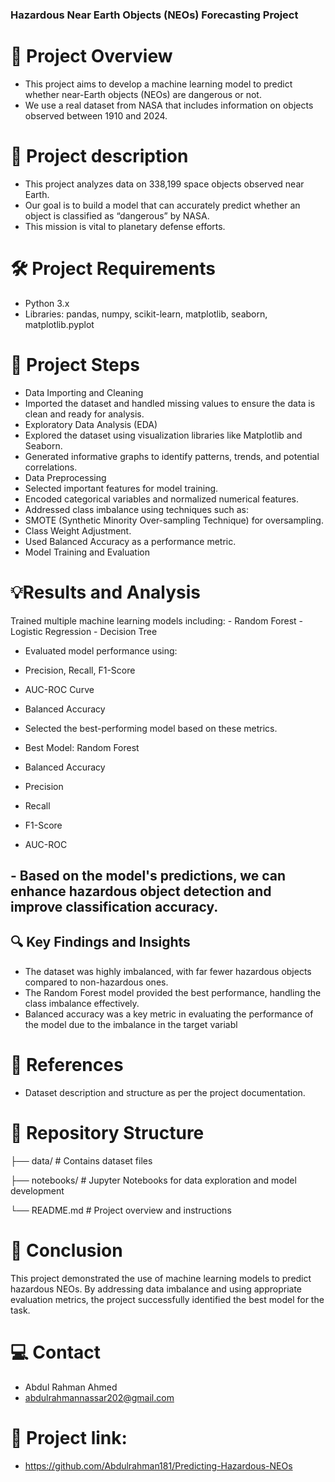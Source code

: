 ### Hazardous Near Earth Objects (NEOs) Forecasting Project

# 🎯 Project Overview
  - This project aims to develop a machine learning model to predict whether near-Earth objects (NEOs) are dangerous or not.
  -  We use a real dataset from NASA that includes information on objects observed between 1910 and 2024.

# 📁 Project description
  - This project analyzes data on 338,199 space objects observed near Earth.
  - Our goal is to build a model that can accurately predict whether an object is classified as “dangerous” by NASA.
  -  This mission is vital to planetary defense efforts.

# 🛠️ Project Requirements
 - Python 3.x
 - Libraries: pandas, numpy, scikit-learn, matplotlib, seaborn, matplotlib.pyplot

# 🧰 Project Steps
  - Data Importing and Cleaning
  - Imported the dataset and handled missing values to ensure the data is clean and ready for analysis.
  - Exploratory Data Analysis (EDA)
  - Explored the dataset using visualization libraries like Matplotlib and Seaborn.
  - Generated informative graphs to identify patterns, trends, and potential correlations.
  - Data Preprocessing
  - Selected important features for model training.
  - Encoded categorical variables and normalized numerical features.
  - Addressed class imbalance using techniques such as:
  - SMOTE (Synthetic Minority Over-sampling Technique) for oversampling.
  - Class Weight Adjustment.
  - Used Balanced Accuracy as a performance metric.
  - Model Training and Evaluation

# 💡Results and Analysis
   Trained multiple machine learning models including:
    - Random Forest
    - Logistic Regression
    - Decision Tree 
  
   - Evaluated model performance using:
   - Precision, Recall, F1-Score
   - AUC-ROC Curve
   - Balanced Accuracy
   - Selected the best-performing model based on these metrics.

   - Best Model: Random Forest
   - Balanced Accuracy
   - Precision
   - Recall
   - F1-Score
   - AUC-ROC
## - Based on the model's predictions, we can enhance hazardous object detection and improve classification accuracy.

## 🔍 Key Findings and Insights
  - The dataset was highly imbalanced, with far fewer hazardous objects compared to non-hazardous ones.
  - The Random Forest model provided the best performance, handling the class imbalance effectively.
  - Balanced accuracy was a key metric in evaluating the performance of the model due to the imbalance in the target variabl

# 🔗 References
  - Dataset description and structure as per the project documentation.

# 📁 Repository Structure
├── data/                        # Contains dataset files

├── notebooks/                   # Jupyter Notebooks for data exploration and model development

└── README.md                    # Project overview and instructions

# 🚀 Conclusion
  This project demonstrated the use of machine learning models to predict hazardous NEOs. By addressing data imbalance and using appropriate evaluation metrics, the project 
  successfully identified the best model for the task.

# 💻 Contact
  - Abdul Rahman Ahmed 
  - abdulrahmannassar202@gmail.com

# 📌 Project link:
   - https://github.com/Abdulrahman181/Predicting-Hazardous-NEOs
